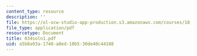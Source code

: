 ```yaml
---
content_type: resource
description: ''
file: https://ol-ocw-studio-app-production.s3.amazonaws.com/courses/18-034-honors-differential-equations-spring-2004/a5b8a93a1740a0ed10b530de40c44188_034soln1.pdf
file_type: application/pdf
resourcetype: Document
title: 034soln1.pdf
uid: a5b8a93a-1740-a0ed-10b5-30de40c44188
---
```

